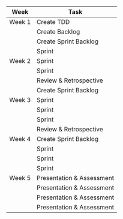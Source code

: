 | Week   | Task                      |
|--------|---------------------------|
| Week 1 | Create TDD                | Gebruik het FDD uit je voorbereiding! 
|        | Create Backlog            |
|        | Create Sprint Backlog     |
|        | Sprint                    |
| Week 2 | Sprint                    |
|        | Sprint                    |
|        | Review & Retrospective    |
|        | Create Sprint Backlog     |
| Week 3 | Sprint                    |
|        | Sprint                    |
|        | Sprint                    |
|        | Review & Retrospective    |
| Week 4 | Create Sprint Backlog     |
|        | Sprint                    |
|        | Sprint                    |
|        | Sprint                    |
| Week 5 | Presentation & Assessment |
|        | Presentation & Assessment |
|        | Presentation & Assessment |
|        | Presentation & Assessment |

